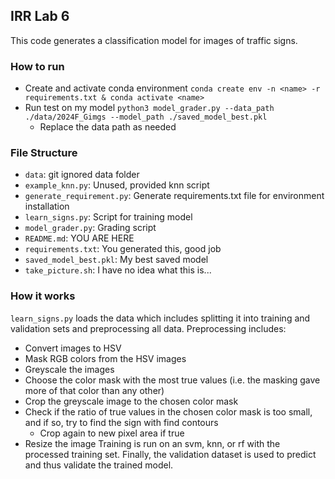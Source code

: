 ## IRR Lab 6

This code generates a classification model for images of traffic signs. 

### How to run
- Create and activate conda environment `conda create env -n <name> -r requirements.txt & conda activate <name>`
- Run test on my model `python3 model_grader.py --data_path ./data/2024F_Gimgs --model_path ./saved_model_best.pkl`
    - Replace the data path as needed

### File Structure
- `data`: git ignored data folder
- `example_knn.py`: Unused, provided knn script
- `generate_requirement.py`: Generate requirements.txt file for environment installation
- `learn_signs.py`: Script for training model
- `model_grader.py`: Grading script
- `README.md`: YOU ARE HERE
- `requirements.txt`: You generated this, good job
- `saved_model_best.pkl`: My best saved model
- `take_picture.sh`: I have no idea what this is...

### How it works
`learn_signs.py` loads the data which includes splitting it into training and validation sets and preprocessing all data. Preprocessing includes:
- Convert images to HSV
- Mask RGB colors from the HSV images
- Greyscale the images
- Choose the color mask with the most true values (i.e. the masking gave more of that color than any other)
- Crop the greyscale image to the chosen color mask
- Check if the ratio of true values in the chosen color mask is too small, and if so, try to find the sign with find contours
    - Crop again to new pixel area if true
- Resize the image
Training is run on an svm, knn, or rf with the processed training set. Finally, the validation dataset is used to predict and thus validate the trained model.